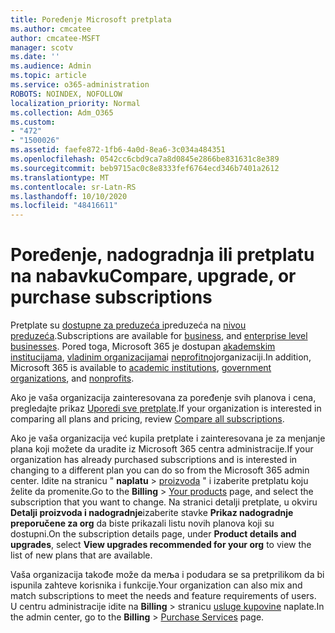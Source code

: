 ```yaml
---
title: Poređenje Microsoft pretplata
ms.author: cmcatee
author: cmcatee-MSFT
manager: scotv
ms.date: ''
ms.audience: Admin
ms.topic: article
ms.service: o365-administration
ROBOTS: NOINDEX, NOFOLLOW
localization_priority: Normal
ms.collection: Adm_O365
ms.custom:
- "472"
- "1500026"
ms.assetid: faefe872-1fb6-4a0d-8ea6-3c034a484351
ms.openlocfilehash: 0542cc6cbd9ca7a8d0845e2866be831631c8e389
ms.sourcegitcommit: beb9715ac0c8e8333fef6764ecd346b7401a2612
ms.translationtype: MT
ms.contentlocale: sr-Latn-RS
ms.lasthandoff: 10/10/2020
ms.locfileid: "48416611"
---
```

# <a name="compare-upgrade-or-purchase-subscriptions"></a><span data-ttu-id="01af2-102">Poređenje, nadogradnja ili pretplatu na nabavku</span><span class="sxs-lookup"><span data-stu-id="01af2-102">Compare, upgrade, or purchase subscriptions</span></span>
  
<span data-ttu-id="01af2-103">Pretplate su [dostupne za preduzeća i](https://www.microsoft.com/microsoft-365/business/compare-all-microsoft-365-business-products?tab=2&rtc=1)preduzeća na [nivou preduzeća](https://www.microsoft.com/microsoft-365/enterprise/compare-office-365-plans?rtc=1).</span><span class="sxs-lookup"><span data-stu-id="01af2-103">Subscriptions are available for [business](https://www.microsoft.com/microsoft-365/business/compare-all-microsoft-365-business-products?tab=2&rtc=1), and [enterprise level businesses](https://www.microsoft.com/microsoft-365/enterprise/compare-office-365-plans?rtc=1).</span></span> <span data-ttu-id="01af2-104">Pored toga, Microsoft 365 je dostupan [akademskim institucijama](https://www.microsoft.com/microsoft-365/academic/compare-office-365-education-plans?rtc=1&activetab=tab%3aprimaryr1), [vladinim organizacijama](https://www.microsoft.com/microsoft-365/government/compare-office-365-government-plans?rtc=1)i [neprofitnoj](https://www.microsoft.com/microsoft-365/nonprofit/office-365-nonprofit-plans-and-pricing?&rtc=1&activetab=tab%3aprimaryr1)organizaciji.</span><span class="sxs-lookup"><span data-stu-id="01af2-104">In addition, Microsoft 365 is available to [academic institutions](https://www.microsoft.com/microsoft-365/academic/compare-office-365-education-plans?rtc=1&activetab=tab%3aprimaryr1), [government organizations](https://www.microsoft.com/microsoft-365/government/compare-office-365-government-plans?rtc=1), and [nonprofits](https://www.microsoft.com/microsoft-365/nonprofit/office-365-nonprofit-plans-and-pricing?&rtc=1&activetab=tab%3aprimaryr1).</span></span>
  
<span data-ttu-id="01af2-105">Ako je vaša organizacija zainteresovana za poređenje svih planova i cena, pregledajte prikaz [Uporedi sve pretplate](https://www.microsoft.com/microsoft-365/enterprise/compare-office-365-plans?rtc=1).</span><span class="sxs-lookup"><span data-stu-id="01af2-105">If your organization is interested in comparing all plans and pricing, review [Compare all subscriptions](https://www.microsoft.com/microsoft-365/enterprise/compare-office-365-plans?rtc=1).</span></span>
  
<span data-ttu-id="01af2-106">Ako je vaša organizacija već kupila pretplate i zainteresovana je za menjanje plana koji možete da uradite iz Microsoft 365 centra administracije.</span><span class="sxs-lookup"><span data-stu-id="01af2-106">If your organization has already purchased subscriptions and is interested in changing to a different plan you can do so from the Microsoft 365 admin center.</span></span> <span data-ttu-id="01af2-107">Idite na stranicu " **naplatu** \> [proizvoda](https://go.microsoft.com/fwlink/p/?linkid=842054) " i izaberite pretplatu koju želite da promenite.</span><span class="sxs-lookup"><span data-stu-id="01af2-107">Go to the **Billing** \> [Your products](https://go.microsoft.com/fwlink/p/?linkid=842054) page, and select the subscription that you want to change.</span></span> <span data-ttu-id="01af2-108">Na stranici detalji pretplate, u okviru **Detalji proizvoda i nadogradnje**izaberite stavke **Prikaz nadogradnje preporučene za org** da biste prikazali listu novih planova koji su dostupni.</span><span class="sxs-lookup"><span data-stu-id="01af2-108">On the subscription details page, under **Product details and upgrades**, select **View upgrades recommended for your org** to view the list of new plans that are available.</span></span>
  
<span data-ttu-id="01af2-109">Vaša organizacija takođe može da meљa i podudara se sa pretprilikom da bi ispunila zahteve korisnika i funkcije.</span><span class="sxs-lookup"><span data-stu-id="01af2-109">Your organization can also mix and match subscriptions to meet the needs and feature requirements of users.</span></span> <span data-ttu-id="01af2-110">U centru administracije idite na **Billing** \> stranicu [usluge kupovine](https://go.microsoft.com/fwlink/p/?linkid=868433) naplate.</span><span class="sxs-lookup"><span data-stu-id="01af2-110">In the admin center, go to the **Billing** \> [Purchase Services](https://go.microsoft.com/fwlink/p/?linkid=868433) page.</span></span> 